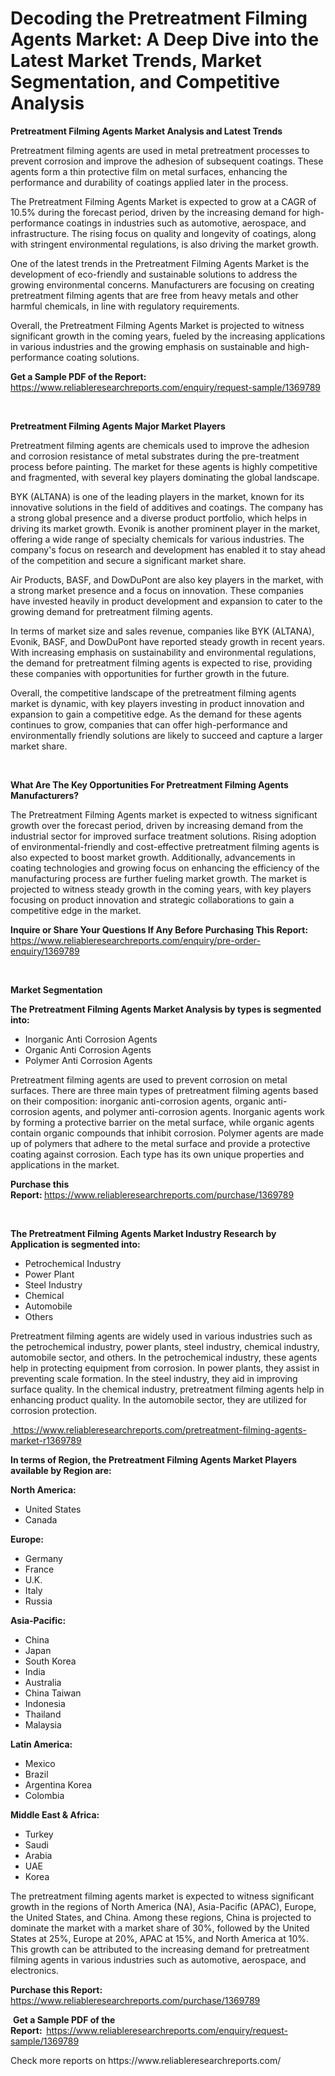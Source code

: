 <p><h1>Decoding the Pretreatment Filming Agents Market: A Deep Dive into the Latest Market Trends, Market Segmentation, and Competitive Analysis</h1></p><p><strong>Pretreatment Filming Agents Market Analysis and Latest Trends</strong></p>
<p><p>Pretreatment filming agents are used in metal pretreatment processes to prevent corrosion and improve the adhesion of subsequent coatings. These agents form a thin protective film on metal surfaces, enhancing the performance and durability of coatings applied later in the process.</p><p>The Pretreatment Filming Agents Market is expected to grow at a CAGR of 10.5% during the forecast period, driven by the increasing demand for high-performance coatings in industries such as automotive, aerospace, and infrastructure. The rising focus on quality and longevity of coatings, along with stringent environmental regulations, is also driving the market growth.</p><p>One of the latest trends in the Pretreatment Filming Agents Market is the development of eco-friendly and sustainable solutions to address the growing environmental concerns. Manufacturers are focusing on creating pretreatment filming agents that are free from heavy metals and other harmful chemicals, in line with regulatory requirements.</p><p>Overall, the Pretreatment Filming Agents Market is projected to witness significant growth in the coming years, fueled by the increasing applications in various industries and the growing emphasis on sustainable and high-performance coating solutions.</p></p>
<p><strong>Get a Sample PDF of the Report:&nbsp;</strong> <a href="https://www.reliableresearchreports.com/enquiry/request-sample/1369789">https://www.reliableresearchreports.com/enquiry/request-sample/1369789</a></p>
<p>&nbsp;</p>
<p><strong>Pretreatment Filming Agents Major Market Players</strong></p>
<p><p>Pretreatment filming agents are chemicals used to improve the adhesion and corrosion resistance of metal substrates during the pre-treatment process before painting. The market for these agents is highly competitive and fragmented, with several key players dominating the global landscape.</p><p>BYK (ALTANA) is one of the leading players in the market, known for its innovative solutions in the field of additives and coatings. The company has a strong global presence and a diverse product portfolio, which helps in driving its market growth. Evonik is another prominent player in the market, offering a wide range of specialty chemicals for various industries. The company's focus on research and development has enabled it to stay ahead of the competition and secure a significant market share.</p><p>Air Products, BASF, and DowDuPont are also key players in the market, with a strong market presence and a focus on innovation. These companies have invested heavily in product development and expansion to cater to the growing demand for pretreatment filming agents.</p><p>In terms of market size and sales revenue, companies like BYK (ALTANA), Evonik, BASF, and DowDuPont have reported steady growth in recent years. With increasing emphasis on sustainability and environmental regulations, the demand for pretreatment filming agents is expected to rise, providing these companies with opportunities for further growth in the future.</p><p>Overall, the competitive landscape of the pretreatment filming agents market is dynamic, with key players investing in product innovation and expansion to gain a competitive edge. As the demand for these agents continues to grow, companies that can offer high-performance and environmentally friendly solutions are likely to succeed and capture a larger market share.</p></p>
<p>&nbsp;</p>
<p><strong>What Are The Key Opportunities For Pretreatment Filming Agents Manufacturers?</strong></p>
<p><p>The Pretreatment Filming Agents market is expected to witness significant growth over the forecast period, driven by increasing demand from the industrial sector for improved surface treatment solutions. Rising adoption of environmental-friendly and cost-effective pretreatment filming agents is also expected to boost market growth. Additionally, advancements in coating technologies and growing focus on enhancing the efficiency of the manufacturing process are further fueling market growth. The market is projected to witness steady growth in the coming years, with key players focusing on product innovation and strategic collaborations to gain a competitive edge in the market.</p></p>
<p><strong>Inquire or Share Your Questions If Any Before Purchasing This Report:</strong> <a href="https://www.reliableresearchreports.com/enquiry/pre-order-enquiry/1369789">https://www.reliableresearchreports.com/enquiry/pre-order-enquiry/1369789</a></p>
<p>&nbsp;</p>
<p><strong>Market Segmentation</strong></p>
<p><strong>The Pretreatment Filming Agents Market Analysis by types is segmented into:</strong></p>
<p><ul><li>Inorganic Anti Corrosion Agents</li><li>Organic Anti Corrosion Agents</li><li>Polymer Anti Corrosion Agents</li></ul></p>
<p><p>Pretreatment filming agents are used to prevent corrosion on metal surfaces. There are three main types of pretreatment filming agents based on their composition: inorganic anti-corrosion agents, organic anti-corrosion agents, and polymer anti-corrosion agents. Inorganic agents work by forming a protective barrier on the metal surface, while organic agents contain organic compounds that inhibit corrosion. Polymer agents are made up of polymers that adhere to the metal surface and provide a protective coating against corrosion. Each type has its own unique properties and applications in the market.</p></p>
<p><strong>Purchase this Report:&nbsp;</strong><a href="https://www.reliableresearchreports.com/purchase/1369789">https://www.reliableresearchreports.com/purchase/1369789</a></p>
<p>&nbsp;</p>
<p><strong>The Pretreatment Filming Agents Market Industry Research by Application is segmented into:</strong></p>
<p><ul><li>Petrochemical Industry</li><li>Power Plant</li><li>Steel Industry</li><li>Chemical</li><li>Automobile</li><li>Others</li></ul></p>
<p><p>Pretreatment filming agents are widely used in various industries such as the petrochemical industry, power plants, steel industry, chemical industry, automobile sector, and others. In the petrochemical industry, these agents help in protecting equipment from corrosion. In power plants, they assist in preventing scale formation. In the steel industry, they aid in improving surface quality. In the chemical industry, pretreatment filming agents help in enhancing product quality. In the automobile sector, they are utilized for corrosion protection.</p></p>
<p><a href="https://www.reliableresearchreports.com/pretreatment-filming-agents-market-r1369789">&nbsp;https://www.reliableresearchreports.com/pretreatment-filming-agents-market-r1369789</a></p>
<p><strong>In terms of Region, the Pretreatment Filming Agents Market Players available by Region are:</strong></p>
<p>
    <p> <strong> North America: </strong>
        <ul>
            <li>United States</li>
            <li>Canada</li>
        </ul>
        </p> 
    <p> <strong> Europe: </strong>
        <ul>
            <li>Germany</li>
            <li>France</li>
            <li>U.K.</li>
            <li>Italy</li>
            <li>Russia</li>
        </ul>
        </p> 
    <p> <strong> Asia-Pacific: </strong>
        <ul>
            <li>China</li>
            <li>Japan</li>
            <li>South Korea</li>
            <li>India</li>
            <li>Australia</li>
            <li>China Taiwan</li>
            <li>Indonesia</li>
            <li>Thailand</li>
            <li>Malaysia</li>
        </ul>
        </p> 
    <p> <strong> Latin America: </strong>
        <ul>
            <li>Mexico</li>
            <li>Brazil</li>
            <li>Argentina Korea</li>
            <li>Colombia</li>
        </ul>
        </p> 
    <p> <strong> Middle East & Africa: </strong>
        <ul>
            <li>Turkey</li>
            <li>Saudi</li>
            <li>Arabia</li>
            <li>UAE</li>
            <li>Korea</li>
        </ul>
    </p>
    </p>
<p><p>The pretreatment filming agents market is expected to witness significant growth in the regions of North America (NA), Asia-Pacific (APAC), Europe, the United States, and China. Among these regions, China is projected to dominate the market with a market share of 30%, followed by the United States at 25%, Europe at 20%, APAC at 15%, and North America at 10%. This growth can be attributed to the increasing demand for pretreatment filming agents in various industries such as automotive, aerospace, and electronics.</p></p>
<p><strong>Purchase this Report: </strong><a href="https://www.reliableresearchreports.com/purchase/1369789">https://www.reliableresearchreports.com/purchase/1369789</a></p>
<p>&nbsp;<strong>Get a Sample PDF of the Report:&nbsp;&nbsp;</strong><a href="https://www.reliableresearchreports.com/enquiry/request-sample/1369789">https://www.reliableresearchreports.com/enquiry/request-sample/1369789</a></p>
<p><strong></strong></p>
<p>Check more reports on https://www.reliableresearchreports.com/</p>